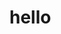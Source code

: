 # hello

<!--
  https://github.com/yeoman/generator-webapp/compare/42c2c6...master
  https://github.com/twbs/bootstrap/compare/10a3e3...v4-dev
-->
